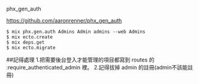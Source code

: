 phx_gen_auth

https://github.com/aaronrenner/phx_gen_auth

```
$ mix phx.gen.auth Admins Admin admins --web Admins
$ mix ecto.create
$ mix deps.get
$ mix ecto.migrate
```

##記得處理
1.把需要後台登入才能管理的項目都寫到 routes 的 :require_authenticated_admin 裡。
2.記得拔掉 admin 的註冊(admin不該能註冊)

